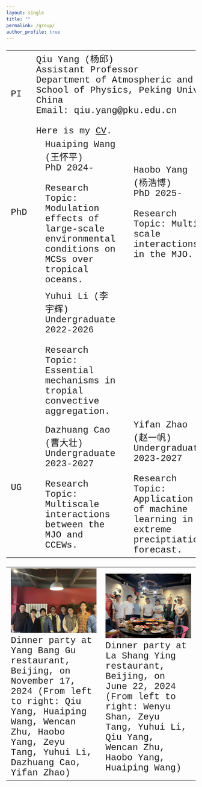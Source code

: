 ```yaml
---
layout: single
title: ""
permalink: /group/
author_profile: true
---
```


<font size="5" face="Courier New" >
<table>
  <tr>
    <td width="4%">PI</td>
    <td width="96%" colspan="6">Qiu Yang (杨邱)<br>Assistant Professor<br>Department of Atmospheric and Oceanic Sciences<br>School of Physics, Peking University, Beijing, China<br>Email: qiu.yang@pku.edu.cn<br><br>Here is my <a href="https://qiuyang50.github.io/files/CV_Qiu_Yang.pdf">CV</a>.</td>
  </tr>
  <tr>
    <td width="4%">PhD</td>
    <td width="12%"><img src="/images/HuaipingWang_2024PhD.jpg" alt="drawing"/></td>
    <td width="20%">Huaiping Wang (王怀平)<br>PhD 2024-<br><br>Research Topic: Modulation effects of large-scale environmental conditions on MCSs over tropical oceans.</td>
    <td width="12%"><img src="/images/HaoboYang_2025PhD.jpg"    alt="drawing"/></td>
    <td width="20%">Haobo Yang (杨浩博)<br>PhD 2025-<br><br>Research Topic: Multi-scale interactions in the MJO.</td>
    <td width="12%"><img src="/images/YuminChen_2025PhD.jpg"    alt="drawing"/></td>
    <td width="20%">Yumin Chen (陈毓敏)<br>PhD 2025-<br><br>Research Topic: Future changes of MCSs along the Meiyu Front under global warming.</td>
    <!--<td width="12%"><img src="/images/future_student.jpg"       alt="drawing"/></td>
    <td width="20%"></td> -->
  </tr>
  <tr>
    <td width="4%"> </td>
    <td width="12%"><img src="/images/YuhuiLi_2022Undergraduate.jpg"   alt="drawing"/></td>
    <td width="20%">Yuhui Li (李宇辉) <br>Undergraduate 2022-2026<br><br>Research Topic: Essential mechanisms in tropial convective aggregation.</td>
    <td width="12%"></td>
    <td width="20%"></td>
    <td width="12%"></td>
    <td width="20%"></td>
  </tr>
  <tr>
    <td rowspan="2" width="4%">UG</td>
    <td width="12%"><img src="/images/DazhuangCao_2023Undergraduate.jpg"       alt="drawing"/></td>
    <td width="20%">Dazhuang Cao (曹大壮) <br>Undergraduate 2023-2027<br><br>Research Topic: Multiscale interactions between the MJO and CCEWs.</td>
    <td width="12%"><img src="/images/YifanZhao_2023Undergraduate.jpg"         alt="drawing"/></td>
    <td width="20%">Yifan Zhao (赵一帆) <br>Undergraduate 2023-2027<br><br>Research Topic: Application of machine learning in extreme preciptiation forecast.</td>
    <td width="12%"><img src="/images/HongyuMao_2024Undergraduate.jpg"         alt="drawing"/></td>
    <td width="20%">Hongyu Mao (毛泓宇) <br>Undergraduate 2024-2028<br><br>Research Topic: Fundamental mechanisms for scale selection in tropical convection. </td> 
  </tr>
</table>

<!--
<iframe src="https://calendar.google.com/calendar/embed?src=78e30f457647fe328f4470d3cd3f3e6b5b5fd9a71765e369a948e3dcaf719f26%40group.calendar.google.com&ctz=Asia%2FShanghai&hl=en" style="border: 0" width="800" height="600" frameborder="0" scrolling="no"></iframe>
-->

<font size="5" face="Courier New" >
<table>
  <tr>
    <td width="50%"><img src="/images/Group_Party_11172024.JPG" alt="drawing"/> Dinner party at Yang Bang Gu restaurant, Beijing, on November 17, 2024 (From left to right: Qiu Yang, Huaiping Wang, Wencan Zhu, Haobo Yang, Zeyu Tang, Yuhui Li, Dazhuang Cao, Yifan Zhao)</td>
    <td width="50%"><img src="/images/Group_Party_06222024.JPG" alt="drawing"/> Dinner party at La Shang Ying restaurant, Beijing, on June 22, 2024 (From left to right: Wenyu Shan, Zeyu Tang, Yuhui Li, Qiu Yang, Wencan Zhu, Haobo Yang, Huaiping Wang)</td>
  </tr>
</table>
